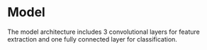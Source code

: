 # Model
The model architecture includes 3 convolutional layers for feature extraction and one fully connected layer for classification.
